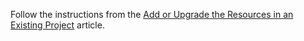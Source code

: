 Follow the instructions from the [Add or Upgrade the Resources in an Existing Project](/concepts/35%20ASP.NET%20MVC%20Controls/10%20Prerequisites%20and%20Installation/20%20Add%20or%20Upgrade%20the%20Resources%20in%20an%20Existing%20Project/00%20Add%20or%20Upgrade%20the%20Resources%20in%20an%20Existing%20Project.md '/Documentation/Guide/ASP.NET_MVC_Controls/Prerequisites_and_Installation/#Add_or_Upgrade_the_Resources_in_an_Existing_Project') article.